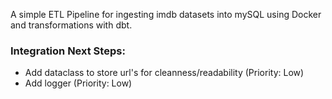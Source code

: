 A simple ETL Pipeline for ingesting imdb datasets into mySQL using Docker and transformations with dbt.

### Integration Next Steps:
- Add dataclass to store url's for cleanness/readability (Priority: Low)
- Add logger (Priority: Low)